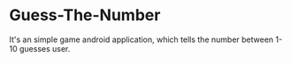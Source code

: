 # Guess-The-Number
It's an simple game android application, which tells the number between 1-10 guesses user.
